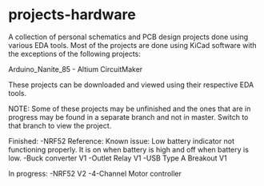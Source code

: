 # projects-hardware

A collection of personal schematics and PCB design projects done using various EDA tools. Most of the projects are done using KiCad software with the exceptions of the following projects:

Arduino_Nanite_85   - Altium CircuitMaker
      
These projects can be downloaded and viewed using their respective EDA tools.

NOTE: Some of these projects may be unfinished and the ones that are in progress may be found in a separate branch and not in master. Switch to that branch to view the project.

Finished:
-NRF52 Reference:
      Known issue: Low battery indicator not functioning properly. It is on when battery is high and off when battery is low.
-Buck converter V1
-Outlet Relay V1
-USB Type A Breakout V1

In progress:
-NRF52 V2
-4-Channel Motor controller
